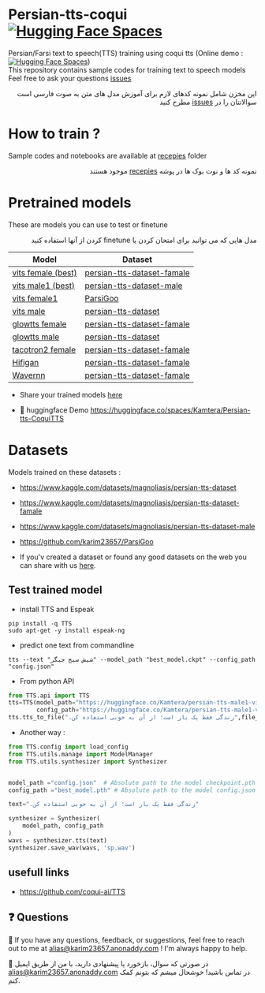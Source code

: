 # Persian-tts-coqui [![Hugging Face Spaces](https://cdn.statically.io/gh/karim23657/blogmaterials/main/assets/hf.svg)](https://huggingface.co/spaces/Kamtera/Persian-tts-CoquiTTS)
Persian/Farsi text to speech(TTS) training using coqui tts (Online demo : [![Hugging Face Spaces](https://cdn.statically.io/gh/karim23657/blogmaterials/main/assets/hf.svg)](https://huggingface.co/spaces/Kamtera/Persian-tts-CoquiTTS))<br>
This repository contains sample codes for training text to speech models <br>
Feel free to ask your questions [issues](https://github.com/karim23657/Persian-tts-coqui/issues)
<div dir="rtl">
این مخزن شامل نمونه کدهای لازم برای آموزش مدل های متن به صوت فارسی است
سوالاتتان را در <a href="https://github.com/karim23657/Persian-tts-coqui/issues">issues</a> مطرح کنید 
</div>


# How to train ?
Sample codes and notebooks are available at [recepies](https://github.com/karim23657/Persian-tts-coqui/tree/main/recepies) folder
<div dir="rtl">
نمونه کد ها و نوت بوک ها در پوشه <a href="https://github.com/karim23657/Persian-tts-coqui/tree/main/recepies">recepies</a> موجود هستند
</div>

# Pretrained models
These are models you can use to test or finetune<br>
<div dir="rtl">
مدل هایی که می توانید برای امتحان کردن یا finetune کردن از آنها استفاده کنید
</div>

|Model|Dataset|
|----|------|
|[vits female (best)](https://huggingface.co/Kamtera/persian-tts-female-vits)|[persian-tts-dataset-famale](https://www.kaggle.com/datasets/magnoliasis/persian-tts-dataset-famale)|
|[vits male1 (best)](https://huggingface.co/Kamtera/persian-tts-male1-vits)|[persian-tts-dataset-male](https://www.kaggle.com/datasets/magnoliasis/persian-tts-dataset-male)|
|[vits female1](https://huggingface.co/Kamtera/persian-tts-female1-vits)|[ParsiGoo](https://github.com/karim23657/ParsiGoo)|
|[vits male](https://huggingface.co/Kamtera/persian-tts-male-vits)|[persian-tts-dataset](https://www.kaggle.com/datasets/magnoliasis/persian-tts-dataset)|
|[glowtts female](https://huggingface.co/Kamtera/persian-tts-female-glow_tts)|[persian-tts-dataset-famale](https://www.kaggle.com/datasets/magnoliasis/persian-tts-dataset-famale)|
|[glowtts male](https://huggingface.co/Kamtera/persian-tts-male-glow_tts)|[persian-tts-dataset](https://www.kaggle.com/datasets/magnoliasis/persian-tts-dataset)|
|[tacotron2 female](https://huggingface.co/Kamtera/persian-tts-female-tacotron2)|[persian-tts-dataset-famale](https://www.kaggle.com/datasets/magnoliasis/persian-tts-dataset-famale)|
|[Hifigan](https://huggingface.co/Kamtera/persian-tts-female-Hifigan)|[persian-tts-dataset-famale](https://www.kaggle.com/datasets/magnoliasis/persian-tts-dataset-famale)|
|[Wavernn](https://huggingface.co/Kamtera/persian-female-Wavernn)|[persian-tts-dataset-famale](https://www.kaggle.com/datasets/magnoliasis/persian-tts-dataset-famale)|

* Share your trained models [here](https://github.com/karim23657/Persian-tts-coqui/issues/1)

- :hugs: huggingface Demo https://huggingface.co/spaces/Kamtera/Persian-tts-CoquiTTS


# Datasets
Models trained on these datasets : 
- https://www.kaggle.com/datasets/magnoliasis/persian-tts-dataset
- https://www.kaggle.com/datasets/magnoliasis/persian-tts-dataset-famale
- https://www.kaggle.com/datasets/magnoliasis/persian-tts-dataset-male
- https://github.com/karim23657/ParsiGoo

- If you'v created a dataset or found any good datasets on the web you can share with us [here](https://github.com/karim23657/Persian-tts-coqui/issues/2).

## Test trained model
* install TTS and Espeak
```
pip install -q TTS
sudo apt-get -y install espeak-ng
```
* predict one text from commandline
```
tts --text "شیش سیخ جیگر" --model_path "best_model.ckpt" --config_path "config.json"
```
* From python API
```python
from TTS.api import TTS
tts=TTS(model_path="https://huggingface.co/Kamtera/persian-tts-male1-vits/resolve/main/checkpoint_88000.pth",
        config_path="https://huggingface.co/Kamtera/persian-tts-male1-vits/resolve/main/config.json")
tts.tts_to_file(".زندگی فقط یک بار است؛ از آن به خوبی استفاده کن",file_path='output.wav')
```

* Another way :
```python
from TTS.config import load_config
from TTS.utils.manage import ModelManager
from TTS.utils.synthesizer import Synthesizer


model_path ="config.json"  # Absolute path to the model checkpoint.pth
config_path ="best_model.pth" # Absolute path to the model config.json

text=".زندگی فقط یک بار است؛ از آن به خوبی استفاده کن"

synthesizer = Synthesizer(
    model_path, config_path
)
wavs = synthesizer.tts(text)
synthesizer.save_wav(wavs, 'sp.wav')

```


## usefull links 

- https://github.com/coqui-ai/TTS

## ❓ Questions
🤩 If you have any questions, feedback, or suggestions, feel free to reach out to me at alias@karim23657.anonaddy.com ! I'm always happy to help.

🤩 در صورتی که سوال، بازخورد یا پیشنهادی دارید، با من  از طریق ایمیل alias@karim23657.anonaddy.com در تماس باشید! خوشحال میشم که بتونم کمک کنم.
